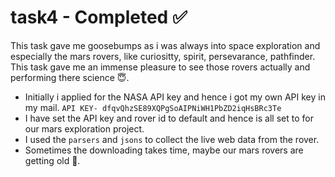 # task4 - Completed ✅
This task gave me goosebumps as i was always into space exploration and especially the mars rovers, like curiositty, spirit, persevarance, pathfinder. This task gave me an immense pleasure to see those rovers actually and performing there science 😇.

- Initially i applied for the NASA API key and hence i got my own API key in my mail.
```API KEY- dfqvQhzSE89XQPgSoAIPNiWH1PbZD2iqHsBRc3Te```
- I have set the API key and rover id to default and hence is all set to for our mars exploration project.
- I used the ```parsers``` and ```jsons``` to collect the live web data from the rover.
- Sometimes the downloading takes time, maybe our mars rovers are getting old 🥲.




